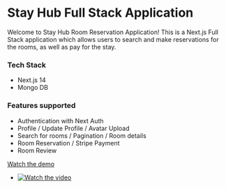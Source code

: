 # Stay Hub Full Stack Application

Welcome to Stay Hub Room Reservation Application! This is a Next.js Full Stack application which allows users to search and make reservations for the rooms, as well as pay for the stay. 


### Tech Stack

- Next.js 14
- Mongo DB

### Features supported

- Authentication with Next Auth
- Profile / Update Profile / Avatar Upload
- Search for rooms / Pagination / Room details
- Room Reservation / Stripe Payment
- Room Review


[Watch the demo]()

- [![Watch the video](https://img.youtube.com/vi/F2xk1YMevZY/0.jpg)]( https://youtu.be/F2xk1YMevZY )

